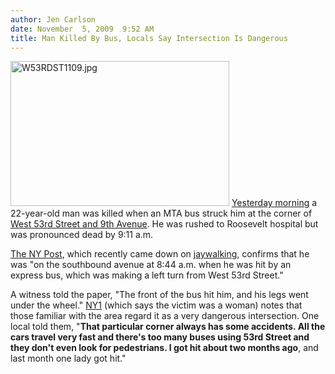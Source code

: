 ```yaml
---
author: Jen Carlson
date: November  5, 2009  9:52 AM
title: Man Killed By Bus, Locals Say Intersection Is Dangerous
---
```


<p><span class="mt-enclosure mt-enclosure-image" style="display: inline;"> <img alt="W53RDST1109.jpg" src="https://web.archive.org/web/20110623142221im_/http://gothamist.com/attachments/arts_jen/W53RDST1109.jpg" width="350" height="232" class="image-right"> </span><a href="https://web.archive.org/web/20110623142221/http://gothamist.com/2009/11/04/pedestrian_killed_in_hells_kitchen.php">Yesterday morning</a> a 22-year-old man was killed when an MTA bus struck him at the corner of <a href="https://web.archive.org/web/20110623142221/http://maps.google.com/maps?hl=en&amp;source=hp&amp;q=53rd+street+and+9th+avenue+ny&amp;ie=UTF8&amp;hq=&amp;hnear=9+Ave+&amp;ll=40.76642,-73.987577&amp;spn=0.00837,0.017037&amp;z=16&amp;iwloc=A&amp;layer=c&amp;cbll=40.765354,-73.987573&amp;panoid=YEbDmXlN2B0q7acMpp70Vg&amp;cbp=12,0,,0,5">West 53rd Street and 9th Avenue</a>. He was rushed to Roosevelt hospital but was pronounced dead by 9:11 a.m.</p>

<p><a href="https://web.archive.org/web/20110623142221/http://www.nypost.com/p/news/local/manhattan/man_dies_under_th_avenue_bus_3upE96a7e7i4xSgNbUUqsN">The NY Post</a>, which recently came down on <a href="https://web.archive.org/web/20110623142221/http://gothamist.com/tags/jaywalking">jaywalking</a>, confirms that he was &quot;on the southbound avenue at 8:44 a.m. when he was hit by an express bus, which was making a left turn from West 53rd Street.&quot;</p>

<p>A witness told the paper, &quot;The front of the bus hit him, and his legs went under the wheel.&quot; <a href="https://web.archive.org/web/20110623142221/http://ny1.com/1-all-boroughs-news-content/top_stories/108462/mta-bus-hits--kills-woman-on-west-side/">NY1</a> (which says the victim was a woman) notes that those familiar with the area regard it as a very dangerous intersection. One local told them, &quot;<strong>That particular corner always has some accidents. All the cars travel very fast and there&apos;s too many buses using 53rd Street and they don&apos;t even look for pedestrians. I got hit about two months ago</strong>, and last month one lady got hit.&quot;</p>